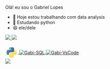 Olá! eu sou o Gabriel Lopes

- 🔭 Hoje estou trabalhando com data analysis
- 🌱 Estudando python
- 😄 ele/dele

<div>
  <a href="https://github.com/g1abriellopes">
  <img height="180em" src="https://github-readme-stats-eight-theta.vercel.app/api?username=g1abriellopes&show_icons=true&theme=dracula&include_all_commits=true&count_private=true"/>
  <img height="180em" src="https://github-readme-stats-eight-theta.vercel.app/api/top-langs/?username=g1abriellopes&layout=compact&langs_count=8&theme=dracula"/>         
<div>
<div style="display: inline_block"><br>
  <img align="center" alt="Gabi-Python" height="40" width="40" src="https://raw.githubusercontent.com/devicons/devicon/master/icons/python/python-original.svg">
  <img align="center" alt="Gabi-SQL" height="40" width="40" src="https://cdn.jsdelivr.net/gh/devicons/devicon/icons/postgresql/postgresql-original.svg" />
  <img align="center" alt="Gabi-VsCode" height="40" width="40" src="https://cdn.jsdelivr.net/gh/devicons/devicon/icons/vscode/vscode-original.svg" />
</div>
  <div>
  <a href="https://www.linkedin.com/in/gabriellopescontroladoria" target="_blank"><img src="https://img.shields.io/badge/-LinkedIn-%230077B5?style=for-the-badge&logo=linkedin&logoColor=white" target="_blank">
</div>
